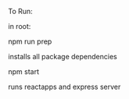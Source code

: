 To Run:

in root:

npm run prep

installs all package dependencies

npm start

runs reactapps and express server
